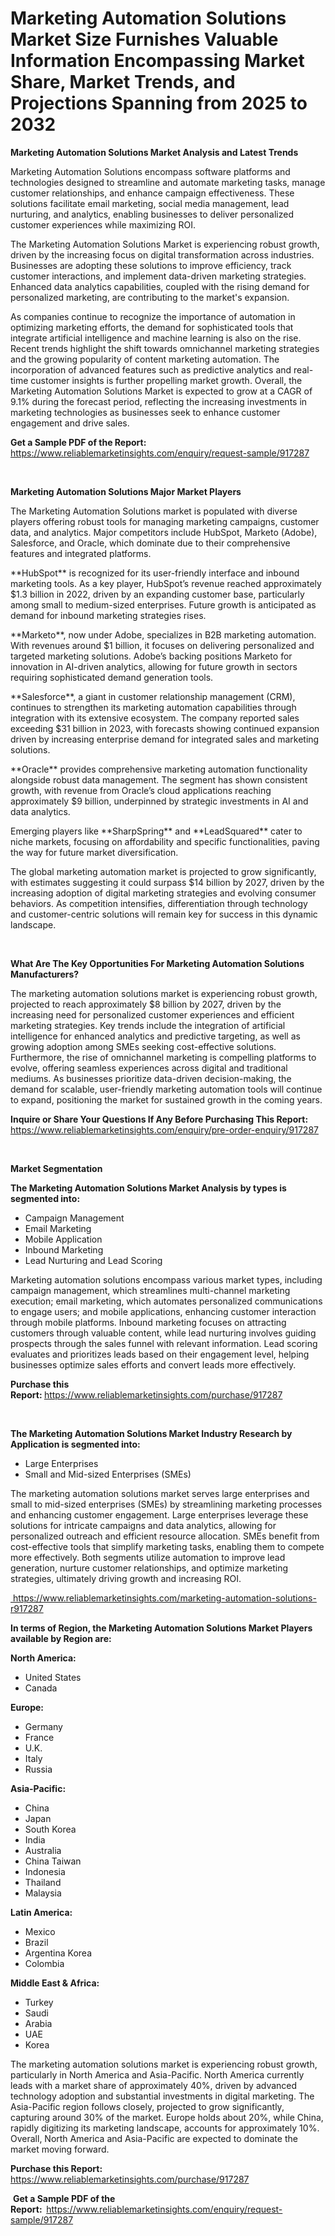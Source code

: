 <p><h1>Marketing Automation Solutions Market Size Furnishes Valuable Information Encompassing Market Share, Market Trends, and Projections Spanning from 2025 to 2032</h1></p><p><strong>Marketing Automation Solutions Market Analysis and Latest Trends</strong></p>
<p><p>Marketing Automation Solutions encompass software platforms and technologies designed to streamline and automate marketing tasks, manage customer relationships, and enhance campaign effectiveness. These solutions facilitate email marketing, social media management, lead nurturing, and analytics, enabling businesses to deliver personalized customer experiences while maximizing ROI.</p><p>The Marketing Automation Solutions Market is experiencing robust growth, driven by the increasing focus on digital transformation across industries. Businesses are adopting these solutions to improve efficiency, track customer interactions, and implement data-driven marketing strategies. Enhanced data analytics capabilities, coupled with the rising demand for personalized marketing, are contributing to the market's expansion.</p><p>As companies continue to recognize the importance of automation in optimizing marketing efforts, the demand for sophisticated tools that integrate artificial intelligence and machine learning is also on the rise. Recent trends highlight the shift towards omnichannel marketing strategies and the growing popularity of content marketing automation. The incorporation of advanced features such as predictive analytics and real-time customer insights is further propelling market growth. Overall, the Marketing Automation Solutions Market is expected to grow at a CAGR of 9.1% during the forecast period, reflecting the increasing investments in marketing technologies as businesses seek to enhance customer engagement and drive sales.</p></p>
<p><strong>Get a Sample PDF of the Report:&nbsp;</strong> <a href="https://www.reliablemarketinsights.com/enquiry/request-sample/917287?utm_campaign=3701&utm_medium=2&utm_source=Github&utm_content=ia&utm_term=17042025&utm_id=marketing-automation-solutions">https://www.reliablemarketinsights.com/enquiry/request-sample/917287</a></p>
<p>&nbsp;</p>
<p><strong>Marketing Automation Solutions Major Market Players</strong></p>
<p><p>The Marketing Automation Solutions market is populated with diverse players offering robust tools for managing marketing campaigns, customer data, and analytics. Major competitors include HubSpot, Marketo (Adobe), Salesforce, and Oracle, which dominate due to their comprehensive features and integrated platforms.</p><p>**HubSpot** is recognized for its user-friendly interface and inbound marketing tools. As a key player, HubSpot’s revenue reached approximately $1.3 billion in 2022, driven by an expanding customer base, particularly among small to medium-sized enterprises. Future growth is anticipated as demand for inbound marketing strategies rises.</p><p>**Marketo**, now under Adobe, specializes in B2B marketing automation. With revenues around $1 billion, it focuses on delivering personalized and targeted marketing solutions. Adobe’s backing positions Marketo for innovation in AI-driven analytics, allowing for future growth in sectors requiring sophisticated demand generation tools.</p><p>**Salesforce**, a giant in customer relationship management (CRM), continues to strengthen its marketing automation capabilities through integration with its extensive ecosystem. The company reported sales exceeding $31 billion in 2023, with forecasts showing continued expansion driven by increasing enterprise demand for integrated sales and marketing solutions.</p><p>**Oracle** provides comprehensive marketing automation functionality alongside robust data management. The segment has shown consistent growth, with revenue from Oracle’s cloud applications reaching approximately $9 billion, underpinned by strategic investments in AI and data analytics.</p><p>Emerging players like **SharpSpring** and **LeadSquared** cater to niche markets, focusing on affordability and specific functionalities, paving the way for future market diversification.</p><p>The global marketing automation market is projected to grow significantly, with estimates suggesting it could surpass $14 billion by 2027, driven by the increasing adoption of digital marketing strategies and evolving consumer behaviors. As competition intensifies, differentiation through technology and customer-centric solutions will remain key for success in this dynamic landscape.</p></p>
<p>&nbsp;</p>
<p><strong>What Are The Key Opportunities For Marketing Automation Solutions Manufacturers?</strong></p>
<p><p>The marketing automation solutions market is experiencing robust growth, projected to reach approximately $8 billion by 2027, driven by the increasing need for personalized customer experiences and efficient marketing strategies. Key trends include the integration of artificial intelligence for enhanced analytics and predictive targeting, as well as growing adoption among SMEs seeking cost-effective solutions. Furthermore, the rise of omnichannel marketing is compelling platforms to evolve, offering seamless experiences across digital and traditional mediums. As businesses prioritize data-driven decision-making, the demand for scalable, user-friendly marketing automation tools will continue to expand, positioning the market for sustained growth in the coming years.</p></p>
<p><strong>Inquire or Share Your Questions If Any Before Purchasing This Report:</strong> <a href="https://www.reliablemarketinsights.com/enquiry/pre-order-enquiry/917287?utm_campaign=3701&utm_medium=2&utm_source=Github&utm_content=ia&utm_term=17042025&utm_id=marketing-automation-solutions">https://www.reliablemarketinsights.com/enquiry/pre-order-enquiry/917287</a></p>
<p>&nbsp;</p>
<p><strong>Market Segmentation</strong></p>
<p><strong>The Marketing Automation Solutions Market Analysis by types is segmented into:</strong></p>
<p><ul><li>Campaign Management</li><li>Email Marketing</li><li>Mobile Application</li><li>Inbound Marketing</li><li>Lead Nurturing and Lead Scoring</li></ul></p>
<p><p>Marketing automation solutions encompass various market types, including campaign management, which streamlines multi-channel marketing execution; email marketing, which automates personalized communications to engage users; and mobile applications, enhancing customer interaction through mobile platforms. Inbound marketing focuses on attracting customers through valuable content, while lead nurturing involves guiding prospects through the sales funnel with relevant information. Lead scoring evaluates and prioritizes leads based on their engagement level, helping businesses optimize sales efforts and convert leads more effectively.</p></p>
<p><strong>Purchase this Report:&nbsp;</strong><a href="https://www.reliablemarketinsights.com/purchase/917287?utm_campaign=3701&utm_medium=2&utm_source=Github&utm_content=ia&utm_term=17042025&utm_id=marketing-automation-solutions">https://www.reliablemarketinsights.com/purchase/917287</a></p>
<p>&nbsp;</p>
<p><strong>The Marketing Automation Solutions Market Industry Research by Application is segmented into:</strong></p>
<p><ul><li>Large Enterprises</li><li>Small and Mid-sized Enterprises (SMEs)</li></ul></p>
<p><p>The marketing automation solutions market serves large enterprises and small to mid-sized enterprises (SMEs) by streamlining marketing processes and enhancing customer engagement. Large enterprises leverage these solutions for intricate campaigns and data analytics, allowing for personalized outreach and efficient resource allocation. SMEs benefit from cost-effective tools that simplify marketing tasks, enabling them to compete more effectively. Both segments utilize automation to improve lead generation, nurture customer relationships, and optimize marketing strategies, ultimately driving growth and increasing ROI.</p></p>
<p><a href="https://www.reliablemarketinsights.com/marketing-automation-solutions-r917287?utm_campaign=3701&utm_medium=2&utm_source=Github&utm_content=ia&utm_term=17042025&utm_id=marketing-automation-solutions">&nbsp;https://www.reliablemarketinsights.com/marketing-automation-solutions-r917287</a></p>
<p><strong>In terms of Region, the Marketing Automation Solutions Market Players available by Region are:</strong></p>
<p>
    <p> <strong> North America: </strong>
        <ul>
            <li>United States</li>
            <li>Canada</li>
        </ul>
        </p> 
    <p> <strong> Europe: </strong>
        <ul>
            <li>Germany</li>
            <li>France</li>
            <li>U.K.</li>
            <li>Italy</li>
            <li>Russia</li>
        </ul>
        </p> 
    <p> <strong> Asia-Pacific: </strong>
        <ul>
            <li>China</li>
            <li>Japan</li>
            <li>South Korea</li>
            <li>India</li>
            <li>Australia</li>
            <li>China Taiwan</li>
            <li>Indonesia</li>
            <li>Thailand</li>
            <li>Malaysia</li>
        </ul>
        </p> 
    <p> <strong> Latin America: </strong>
        <ul>
            <li>Mexico</li>
            <li>Brazil</li>
            <li>Argentina Korea</li>
            <li>Colombia</li>
        </ul>
        </p> 
    <p> <strong> Middle East & Africa: </strong>
        <ul>
            <li>Turkey</li>
            <li>Saudi</li>
            <li>Arabia</li>
            <li>UAE</li>
            <li>Korea</li>
        </ul>
    </p>
    </p>
<p><p>The marketing automation solutions market is experiencing robust growth, particularly in North America and Asia-Pacific. North America currently leads with a market share of approximately 40%, driven by advanced technology adoption and substantial investments in digital marketing. The Asia-Pacific region follows closely, projected to grow significantly, capturing around 30% of the market. Europe holds about 20%, while China, rapidly digitizing its marketing landscape, accounts for approximately 10%. Overall, North America and Asia-Pacific are expected to dominate the market moving forward.</p></p>
<p><strong>Purchase this Report: </strong><a href="https://www.reliablemarketinsights.com/purchase/917287?utm_campaign=3701&utm_medium=2&utm_source=Github&utm_content=ia&utm_term=17042025&utm_id=marketing-automation-solutions">https://www.reliablemarketinsights.com/purchase/917287</a></p>
<p>&nbsp;<strong>Get a Sample PDF of the Report:&nbsp;&nbsp;</strong><a href="https://www.reliablemarketinsights.com/enquiry/request-sample/917287?utm_campaign=3701&utm_medium=2&utm_source=Github&utm_content=ia&utm_term=17042025&utm_id=marketing-automation-solutions">https://www.reliablemarketinsights.com/enquiry/request-sample/917287</a></p>
<p><strong></strong></p>
<p><p></p><p></p><p></p></p>